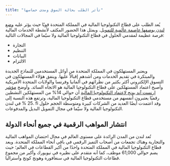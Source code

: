 ```yaml
---
title: "تأثر الطلب بحالة السوق ومدى حماسها"
---
```

يُعد الطلب على قطاع التكنولوجيا المالية في المملكة المتحدة قويًا حيث يؤثر عليه [وضع لندن بوصفها عاصمة عالمية للتمويل](http://www.longfinance.net/global-financial-centres-index-20/1034-gfci-20-the-overall-rankings.html). ويمثل هذا الحضور المكثف لأنشطة الخدمات المالية فرصة عظيمة لمقدمي الحلول في قطاع التكنولوجيا المالية ولا سيّما في المجالات التالية:

- التجارة
- التنظيم
- البيانات
- الالتزام

ويعتبر المستهلكون في المملكة المتحدة من أوائل المستخدمين للنماذج الجديدة والمبتكرة في تقديم الخدمات ومن أشدهم إقبالاً عليها. وينفق هؤلاء المستهلكون في التسوق الإلكتروني أكثر بكثير من نظرائهم في ألمانيا وفرنسا والولايات المتحدة الأمريكية وأصبح اعتماد المستهلكين على قطاع التكنولوجيا المالية هو الاتجاه السائد. وأوضح [مؤشر إرنست آند يونج لاعتماد التكنولوجيا المالية](http://www.ey.com/gl/en/industries/financial-services/ey-fintech-adoption-index) أن حوالي 14% من المستهلكين النشطين رقميًا يعتبرون أنفسهم من مستخدمي قطاع التكنولوجيا المالية، وترتفع هذه النسبة إلى 25 % في لندن.
fi
وقد اعتمدت أيضًا العديد من الشركات كبيرة ومتوسطة الحجم حلول التكنولوجيا المالية ولا سيّما في مجال التمويل البديل والمدفوعات.

## انتشار المواهب الرقمية في جميع أنحاء الدولة
تُعد لندن من المدن الرائدة على مستوى العالم في مجال احتضان المواهب المالية والتجارية وهناك تجمعات من أصحاب التميز الرقمي في باقي أنحاء المملكة المتحدة. ويعد قطاع التكنولوجيا المالية في المملكة المتحدة واحدًا من أكبر القطاعات في العالم؛ حيث يضم حوالي 61,000 موظف، كما أنه متقدم على نظيره في نيويورك وأكبر من مجموع قطاعات التكنولوجيا المالية في سنغافورة وهونج كونج وأستراليا.


